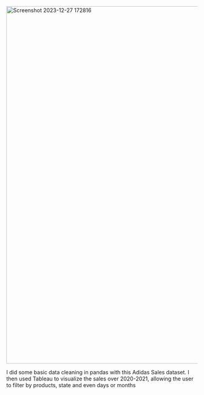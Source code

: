 <img width="941" alt="Screenshot 2023-12-27 172816" src="https://github.com/rashedulkabir730/Adidas_Dashboard_Clean/assets/108596917/5afe214e-4186-432c-ac8d-4c0a1ace31b2">


I did some basic data cleaning in pandas with this Adidas Sales dataset. I then used Tableau to visualize the sales over 2020-2021, allowing the user to filter by products, state and even days or months
